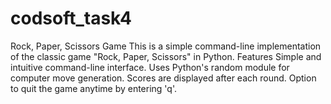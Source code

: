 # codsoft_task4
Rock, Paper, Scissors Game
This is a simple command-line implementation of the classic game "Rock, Paper, Scissors" in Python.
Features
Simple and intuitive command-line interface.
Uses Python's random module for computer move generation.
Scores are displayed after each round.
Option to quit the game anytime by entering 'q'.
